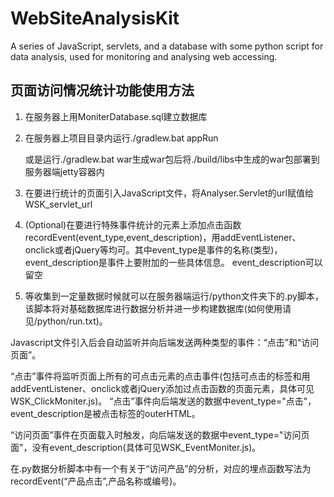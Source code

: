 # WebSiteAnalysisKit
A series of JavaScript, servlets, and a database with some python script for data analysis, used for monitoring and analysing web accessing.

## 页面访问情况统计功能使用方法

1. 在服务器上用MoniterDatabase.sql建立数据库

2. 在服务器上项目目录内运行./gradlew.bat appRun

    或是运行./gradlew.bat war生成war包后将./build/libs中生成的war包部署到服务器端jetty容器内

3. 在要进行统计的页面引入JavaScript文件，将Analyser.Servlet的url赋值给WSK_servlet_url

4. (Optional)在要进行特殊事件统计的元素上添加点击函数recordEvent(event_type,event_description)，用addEventListener、onclick或者jQuery等均可。其中event_type是事件的名称(类型)，event_description是事件上要附加的一些具体信息。
event_description可以留空

5. 等收集到一定量数据时候就可以在服务器端运行/python文件夹下的.py脚本，
该脚本将对基础数据库进行数据分析并进一步构建数据库(如何使用请见/python/run.txt)。

Javascript文件引入后会自动监听并向后端发送两种类型的事件：“点击”和“访问页面”。

“点击”事件将监听页面上所有的可点击元素的点击事件(包括可点击的标签和用addEventListener、onclick或者jQuery添加过点击函数的页面元素，具体可见WSK_ClickMoniter.js)。
“点击”事件向后端发送的数据中event_type="点击"，event_description是被点击标签的outerHTML。

“访问页面”事件在页面载入时触发，向后端发送的数据中event_type="访问页面"，没有event_description(具体可见WSK_EventMoniter.js)。

在.py数据分析脚本中有一个有关于“访问产品”的分析，对应的埋点函数写法为recordEvent(“产品点击”,产品名称或编号)。

